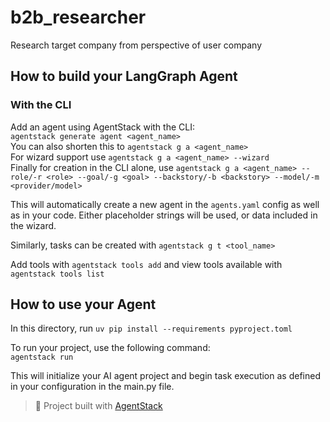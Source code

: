 # b2b_researcher
Research target company from perspective of user company

## How to build your LangGraph Agent
### With the CLI
Add an agent using AgentStack with the CLI:  
`agentstack generate agent <agent_name>`  
You can also shorten this to `agentstack g a <agent_name>`  
For wizard support use `agentstack g a <agent_name> --wizard`  
Finally for creation in the CLI alone, use `agentstack g a <agent_name> --role/-r <role> --goal/-g <goal> --backstory/-b <backstory> --model/-m <provider/model>`

This will automatically create a new agent in the `agents.yaml` config as well as in your code. Either placeholder strings will be used, or data included in the wizard.

Similarly, tasks can be created with `agentstack g t <tool_name>`

Add tools with `agentstack tools add` and view tools available with `agentstack tools list`

## How to use your Agent
In this directory, run `uv pip install --requirements pyproject.toml`  

To run your project, use the following command:  
`agentstack run`

This will initialize your AI agent project and begin task execution as defined in your configuration in the main.py file.

> 🪩 Project built with [AgentStack](https://github.com/AgentOps-AI/AgentStack)